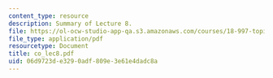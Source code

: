 ```yaml
---
content_type: resource
description: Summary of Lecture 8.
file: https://ol-ocw-studio-app-qa.s3.amazonaws.com/courses/18-997-topics-in-combinatorial-optimization-spring-2004/06d9723de3290adf809e3e61e4dadc8a_co_lec8.pdf
file_type: application/pdf
resourcetype: Document
title: co_lec8.pdf
uid: 06d9723d-e329-0adf-809e-3e61e4dadc8a
---
```


